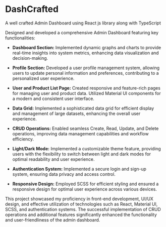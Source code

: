 # DashCrafted
A well crafted Admin Dashboard using React js library along with TypeScript

Designed and developed a comprehensive Admin Dashboard featuring key functionalities:

- **Dashboard Section:** Implemented dynamic graphs and charts to provide real-time insights into system metrics, enhancing data visualization and decision-making.

- **Profile Section:** Developed a user profile management system, allowing users to update personal information and preferences, contributing to a personalized user experience.

- **User and Product List Page:** Created responsive and feature-rich pages for managing user and product data. Utilized Material UI components for a modern and consistent user interface.

- **Data Grid:** Implemented a sophisticated data grid for efficient display and management of large datasets, enhancing the overall user experience.

- **CRUD Operations:** Enabled seamless Create, Read, Update, and Delete operations, improving data management capabilities and workflow efficiency.

- **Light/Dark Mode:** Implemented a customizable theme feature, providing users with the flexibility to switch between light and dark modes for optimal readability and user experience.

- **Authentication System:** Implemented a secure login and sign-up system, ensuring data privacy and access control.

- **Responsive Design:** Employed SCSS for efficient styling and ensured a responsive design for optimal user experience across various devices.

This project showcased my proficiency in front-end development, UI/UX design, and effective utilization of technologies such as React, Material UI, SCSS, and authentication systems. 
The successful implementation of CRUD operations and additional features significantly enhanced the functionality and user-friendliness of the admin dashboard.
